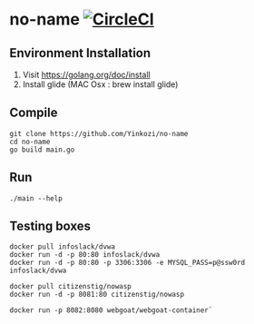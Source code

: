 # no-name [![CircleCI](https://circleci.com/gh/Yinkozi/no-name.svg?style=svg&circle-token=a18ffbc369b8ddcf8de823bc2a1eeb628509fcb7)](https://circleci.com/gh/Yinkozi/no-name)


## Environment Installation
1. Visit https://golang.org/doc/install
2. Install glide (MAC Osx : brew install glide)

## Compile
```
git clone https://github.com/Yinkozi/no-name
cd no-name
go build main.go
```

## Run
```
./main --help
```

## Testing boxes
```
docker pull infoslack/dvwa
docker run -d -p 80:80 infoslack/dvwa
docker run -d -p 80:80 -p 3306:3306 -e MYSQL_PASS=p@ssw0rd infoslack/dvwa
```  
```
docker pull citizenstig/nowasp
docker run -d -p 8081:80 citizenstig/nowasp
```
```
docker run -p 8082:8080 webgoat/webgoat-container`
```
